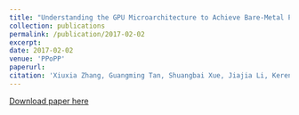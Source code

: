 ```yaml
---
title: "Understanding the GPU Microarchitecture to Achieve Bare-Metal Performance Tuning"
collection: publications
permalink: /publication/2017-02-02
excerpt:
date: 2017-02-02
venue: 'PPoPP'
paperurl:
citation: 'Xiuxia Zhang, Guangming Tan, Shuangbai Xue, Jiajia Li, Keren Zhou, Mingyu Chen. &quot;Understanding the GPU Microarchitecture to Achieve Bare-Metal Performance Tuning.&quot; <i>ACM SIGPLAN Symposium on Principles and Practice of Parallel Programming (PPoPP) 2017: 31-43.</i>'
---
```


[Download paper here](http://tanniu.github.io/files/paper10.pdf)

